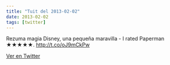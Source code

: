 ```yaml
---
title: "Tuit del 2013-02-02"
date: 2013-02-02
tags: [twitter]
---
```


Rezuma magia Disney, una pequeña maravilla - I rated Paperman ★★★★★. http://t.co/oJ9mCkPw



[Ver en Twitter](https://twitter.com/i/web/status/297500106507296768)
